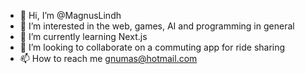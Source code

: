 - 👋 Hi, I’m @MagnusLindh
- 👀 I’m interested in the web, games, AI and programming in general
- 🌱 I’m currently learning Next.js
- 💞️ I’m looking to collaborate on a commuting app for ride sharing
- 📫 How to reach me gnumas@hotmail.com

<!---
MagnusLindh/MagnusLindh is a ✨ special ✨ repository because its `README.md` (this file) appears on your GitHub profile.
You can click the Preview link to take a look at your changes.
--->
